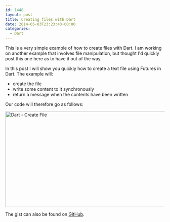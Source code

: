 ```yaml
---
id: 1448
layout: post
title: Creating files with Dart
date: 2014-05-03T23:23:43+00:00
categories:
  - Dart
---
```

This is a very simple example of how to create files with Dart. I am working on another example that involves file manipulation, but thought I'd quickly post this one here as to have it out of the way.

In this post I will show you quickly how to create a text file using Futures in Dart. The example will:

  * create the file
  * write some content to it synchronously
  * return a message when the contents have been written

Our code will therefore go as follows:

<img class="alignnone wp-image-1453 size-full" src="http://www.placona.co.uk/wp-content/uploads/2014/05/dart_create_file_big.png" alt="Dart - Create File" width="751" height="302" srcset="https://www.placona.co.uk/wp-content/uploads/2014/05/dart_create_file_big.png 751w, https://www.placona.co.uk/wp-content/uploads/2014/05/dart_create_file_big-300x120.png 300w, https://www.placona.co.uk/wp-content/uploads/2014/05/dart_create_file_big-676x271.png 676w" sizes="(max-width: 751px) 100vw, 751px" />

The gist can also be found on [GitHub](https://gist.github.com/mplacona/a7fa2033a56e14471ebf "Create files in dart - Gist").

&nbsp;
